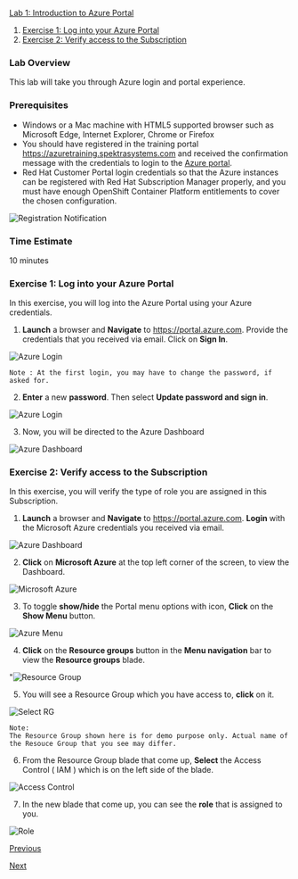  [Lab 1: Introduction to Azure Portal](#lab-1-introduction-to-azure-portal)	
   1. [Exercise 1: Log into your Azure Portal](#exercise-1-log-into-your-azure-portal)
   2. [Exercise 2: Verify access to the Subscription](#exercise-2-verify-access-to-the-subscription)
   
### Lab Overview
This lab will take you through Azure login and portal experience.

### Prerequisites
-	Windows or a Mac machine with HTML5 supported browser such as Microsoft Edge, Internet Explorer, Chrome or Firefox
-	You should have registered in the training portal https://azuretraining.spektrasystems.com and received the confirmation message with the credentials to login to the [Azure portal](http://portal.azure.com).
-	Red Hat Customer Portal login credentials so that the Azure instances can be registered with Red Hat Subscription Manager properly, and you must have enough OpenShift Container Platform entitlements to cover the chosen configuration.

![Registration Notification](images/2registration_notification.jpg)


### Time Estimate

10 minutes

### Exercise 1: Log into your Azure Portal

In this exercise, you will log into the Azure Portal using your Azure credentials.
1.	**Launch** a browser and **Navigate** to https://portal.azure.com. Provide the credentials that you received via email. Click on **Sign In**.

![Azure Login](images/3azure_login.jpg)

```
Note : At the first login, you may have to change the password, if asked for.
```

2.	**Enter** a new **password**. Then select **Update password and sign in**.

![Azure Login](images/4update_password.jpg)

3.	Now, you will be directed to the Azure Dashboard

![Azure Dashboard](images/5azure_dashboard.jpg)

### Exercise 2: Verify access to the Subscription
In this exercise, you will verify the type of role you are assigned in this Subscription.

1.	**Launch** a browser and **Navigate** to https://portal.azure.com. **Login** with the Microsoft Azure credentials you received via email.

![Azure Dashboard](images/6azure_dashboard.jpg)

2. **Click** on **Microsoft Azure**  at the top left corner of the screen, to view the Dashboard.

![Microsoft Azure](images/7microsoftazure.jpg)

3.	To toggle **show/hide** the Portal menu options with icon, **Click** on the **Show Menu** button. 

![Azure Menu](images/8azure_menu.jpg)

4.	**Click** on the **Resource groups** button in the **Menu navigation** bar to view the **Resource groups** blade.

"![Resource Group](images/9resourcegroup.jpg)

5.	You will see a Resource Group which you have access to, **click** on it.

![Select RG](images/10select_rg.jpg)

```
Note:
The Resource Group shown here is for demo purpose only. Actual name of the Resouce Group that you see may differ.
```

6.	From the Resource Group blade that come up, **Select** the Access Control ( IAM ) which is on the left side of the blade.

![Access Control](https://github.com/ShivaniThadiyan/openshift-container-platform/blob/master/images/11access_control.jpg)

7.	In the new blade that come up, you can see the **role** that is assigned to you.

![Role](images/12role.jpg)

[Previous](README.md) 

[Next](Lab%202:%20Deploying-OpenShift-cluster-using-ARM-templates.md)
